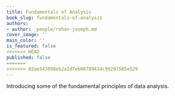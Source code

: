 ```yaml
---
title: Fundamentals of Analysis
book_slug: fundamentals-of-analysis
authors:
- author: _people/rohan-joseph.md
cover_image: ''
main_color: ''
is_featured: false
<<<<<<< HEAD
published: false
=======
>>>>>>> 02ae543098eb2a1d7eb08789434c99297565e529
---
```

Introducing some of the fundamental principles of data analysis.
